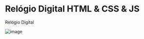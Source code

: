 # Relógio Digital HTML & CSS & JS
Relógio Digital

![image](https://user-images.githubusercontent.com/28003010/173490157-c7be4666-22d4-4071-98a3-c025a0d57c2a.png)
